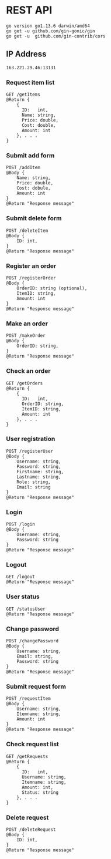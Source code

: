 # REST API
```
go version go1.13.6 darwin/amd64
go get -u github.com/gin-gonic/gin
go get -u  github.com/gin-contrib/cors
```
## IP Address
```
163.221.29.46:13131
```
### Request item list
```
GET /getItems
@Return {
    {
      ID:   int,  
      Name: string,
      Price: double,
      Cost: double,
      Amount: int
    }, . . .
}
```
### Submit add form
```
POST /addItem
@Body {
    Name: string,
    Price: double,
    Cost: dobule,
    Amount: int
}
@Return "Response message"
```
### Submit delete form
```
POST /deleteItem
@Body {
    ID: int,
}
@Return "Response message"
```
### Register an order
```
POST /registerOrder
@Body {
    OrderID: string (optional),
    ItemID: string,
    Amount: int
}
@Return "Response message"
```
### Make an order
```
POST /makeOrder
@Body {
    OrderID: string,
}
@Return "Response message"
```
### Check an order
```
GET /getOrders
@Return {
    {
      ID:   int,  
      OrderID: string,
      ItemID: string,
      Amount: int
    }, . . .
}
```
### User registration
```
POST /registerUser
@Body {
    Username: string,
    Password: string,
    Firstname: string,
    Lastname: string,
    Role: string,
    Email: string
}
@Return "Response message"
```
### Login
```
POST /login
@Body {
    Username: string,
    Password: string
}
@Return "Response message"
```
### Logout
```
GET /logout
@Return "Response message"
```
### User status
```
GET /statusUser
@Return "Response message"
```
### Change password
```
POST /changePassword
@Body {
    Username: string,
    Email: string,
    Password: string
}
@Return "Response message"
```
### Submit request form
```
POST /requestItem
@Body {
    Username: string,
    Itemname: string,
    Amount: int
}
@Return "Response message"
```
### Check request list
```
GET /getRequests
@Return {
    {
      ID:   int,  
      Username: string,
      Itemname: string,
      Amount: int,
      Status: string
    }, . . .
}
```
### Delete request
```
POST /deleteRequest
@Body {
    ID: int,
}
@Return "Response message"
```